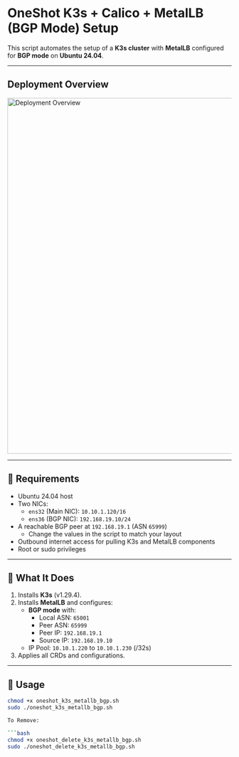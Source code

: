 # OneShot K3s + Calico + MetalLB (BGP Mode) Setup

This script automates the setup of a **K3s cluster** with **MetalLB** configured for **BGP mode** on **Ubuntu 24.04**.

---

## Deployment Overview


<img src="https://raw.githubusercontent.com/lmcdasm/oneshots/main/k3s-metallb-ubuntu/assets/k3s_metalb_simple_layout.png" alt="Deployment Overview" width="800">


---

## 🧰 Requirements

- Ubuntu 24.04 host
- Two NICs:
  - `ens32` (Main NIC): `10.10.1.120/16`
  - `ens36` (BGP NIC): `192.168.19.10/24`
- A reachable BGP peer at `192.168.19.1` (ASN `65999`)
  - Change the values in the script to match your layout
- Outbound internet access for pulling K3s and MetalLB components
- Root or sudo privileges

---

## 🧪 What It Does

1. Installs **K3s** (v1.29.4).
2. Installs **MetalLB** and configures:
   - **BGP mode** with:
     - Local ASN: `65001`
     - Peer ASN: `65999`
     - Peer IP: `192.168.19.1`
     - Source IP: `192.168.19.10`
   - IP Pool: `10.10.1.220` to `10.10.1.230` (/32s)
3. Applies all CRDs and configurations.

---

## 🚀 Usage

```bash
chmod +x oneshot_k3s_metallb_bgp.sh
sudo ./oneshot_k3s_metallb_bgp.sh

To Remove:

```bash
chmod +x oneshot_delete_k3s_metallb_bgp.sh
sudo ./oneshot_delete_k3s_metallb_bgp.sh
